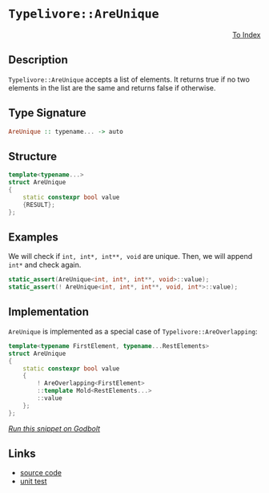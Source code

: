 <!-- Copyright 2024 Feng Mofan
SPDX-License-Identifier: Apache-2.0 -->

# `Typelivore::AreUnique`

<p style='text-align: right;'><a href="../../../facilities/metafunctions.md#typelivore-are-unique">To Index</a></p>

## Description

`Typelivore::AreUnique` accepts a list of elements. It returns true if no two elements in the list are the same and returns false if otherwise.

## Type Signature

```Haskell
AreUnique :: typename... -> auto
```

## Structure

```C++
template<typename...>
struct AreUnique
{
    static constexpr bool value 
    {RESULT};
};
```

## Examples

We will check if `int, int*, int**, void` are unique. Then, we will append `int*` and check again.

```C++
static_assert(AreUnique<int, int*, int**, void>::value);
static_assert(! AreUnique<int, int*, int**, void, int*>::value);
```

## Implementation

`AreUnique` is implemented as a special case of `Typelivore::AreOverlapping`:

```C++
template<typename FirstElement, typename...RestElements>
struct AreUnique
{
    static constexpr bool value 
    {
        ! AreOverlapping<FirstElement>
        ::template Mold<RestElements...>
        ::value
    };
};
```

[*Run this snippet on Godbolt*](https://godbolt.org/#z:OYLghAFBqd5QCxAYwPYBMCmBRdBLAF1QCcAaPECAMzwBtMA7AQwFtMQByARg9KtQYEAysib0QXACx8BBAKoBnTAAUAHpwAMvAFYTStJg1DIApACYAQuYukl9ZATwDKjdAGFUtAK4sGIAMykrgAyeAyYAHI%2BAEaYxCAAbAAcpAAOqAqETgwe3r4BaRlZAqHhUSyx8cm2mPaOAkIETMQEuT5%2BgXaYDtmNzQSlkTFxiSkKTS1t%2BZ0TA2FDFSPJAJS2qF7EyOwc5v5hyN5YANQm/m5ejrSEAJ6n2CYaAIK7%2B4eYJ2cE16mYAPoExCYhAUdwezzMewYBy8x1ObmQ43QWCooKeYIImBYqQMGLhXx%2BzDYADoSajHuNiF4HEc3ExUgovPRTlY0U8MVicZg8d9GKxMCSiQBJBgKH4OTDobD0NiCEH%2Be5PClUghHR7ETAAeQAbnEDKlUmFgGCQEdUl5oldkEdESAQPi/ngsIIbnDhaLuhjJdLGAQ5dgBWCTAB2FmPI7h60A5VHAAimCadDBEZOIaTyYj7OxTFxnx5hP5pPlafTkcp1OUxFQRAAsp50MX08GLEcvJkjEd7R8Y0ctahHcyUzHmQ3g0P/KGwQB6SdHABK3Q2mR1R0amFSIAbmc53IJfKObrFjiMUsxPtIHbzfIF8/GJ5lvrJyaV5crNbrI9TTxL4enJwSGjjBNaBMf8jgAdzoWhI1QVIjnVZBF2yc8mGQBA8EwLVDWtBASAIABaZA8E2LxCCJBtk1bLDO1ObsbRQAR8HqZhgK/b84XI786LwBRfmiJglF%2BVAUTOOj7V%2BR0fRdM4Dw9Q07x9O5SDVTUdWIPUDSMO5bS1MQvEwc8OJLQCgVoAzWO/CNlO1XU6Q0o1pJFQ8JXk2UBXPGSemPb1BEfNj5Vte0AsxLMMSOCsq1QWtaHrM4bwIFzfQDfy7R5YdWTDTimkcK00BFDFVFSYgjmiVBPB7XT3ibLieIUPlfi1Hd9J7PsYvuIMx1DZNRzS54nl/Cx%2BPeVd103YLt1zXc2H3RzZK808fKLczS2jcK32i10Zs84AEt88Mm0Mls22AC8fi7SN0FtXLGOyMQDvYpaLOq3jBsE4S3FEnlxKdRwvg290tp2%2BVzys1T1MNLSQB07wmoO5Ne0dUhYYjWl6UZLkHP%2Bz0EoUNzpsxuTvIIXbG2S%2B0eosg7xmzPAcoEcZMAKoqSrKqG9JTCwGCrc7bW435arYerGvPeHWu68cPw6wMlq3bN0bce18wFbHico9sovQM7Vsi98zmxpL7nF9LkxlnN5cvYkSWVxaMvDVXjvV/5NdfbX1t1wmccLbAAtSw2bZOaWxtlxrFct93iap7Kjly%2BnGeK0qoIdrV/b9ptOZVJ7%2Bb%2BBqJt5KatfVuE9c972fmFlrQXa4dfbFic2UD02Fb3AAxIjb0J89G4tok4qthVySjallLkBg8AARz0wNPz9iOaajun8sKuOWYq5OuqniywDAVV1WstTbPBs4W%2BINv5qJ62LKCjlZaOAvYswE/7w9sjz%2B/bSKolnqa6lx5JwAKn/gBgDJxTgAQAFWwEIUBADgF9UAXA3%2BMDergkhNCWEZxcpbFSA%2Ba2YIZ7IF%2BPxJQLQIBDxHuPOWYQCDnkob/ahgh/5l37MlVmmBlg9TwQQhQRCCAQE3tvTAw8x4TzOJQuhBBaFHBoRIkWYjf4QxYWw8cHBVi0E4AAVl4H4DgWhSCoE4G4aw1hrTrE2JVCEPBSAEE0Mo1YABrRI/giRJCSEGDQCQ1EaA0P4MwSQzAAE4/H6E4JIXgLAJCeNIFonReiOC8AUCADQljrGrDgLAGAiAQDrAIGaKhFAIBoCxHQOIEQ%2BScFUEkBIeEEiSCOMAZAVopBEjMLwCUhASCOj0PwQQIgxDsCkDIQQigVDqG0ToPQYFATrm4MooJHANGROsbozgGoLg5KOEJI45TKnVNqfUo4jSzBHAgB4Qp9Aiq7C4MsXgVjRkpKQAUg0ZzyCUAeUU%2BIwApBmD4HQDEx9KDREWdEMIzRricAsUC5gxBrgamiNoD0YLeAFPvBqBgtBQWjNIFgaIXhgC0loLQeJ0zMWYkMMAcQGL8DwUcDqQlOiGYLgxAi8gghaiLKuNEQEUKPBYEWQCPAYSiWqRKkoOMLBSVXCMMkvgBhgAKAAGroTAhqAkTKunCFEOIfpaqhlqEWboLg%2BhSUoEMZYfQeBojxMgKsGCTFCV4URDRUwlhrBmGiapYgElLUQFWF0HozgICuCmH4A1IR5jlEqHodImQmJBsjUUJigxw0jANb6pifRJieHaHoVNvRZiJuGPEFNsxY1Fv6PmxYhafUmK2BIFR6jNGLJiZsipVSal1IaZIJpRzcBtPOeYq5STbmrAQJgJgWB4jetIPYyQji/H%2BCDJIDQkgzCSH/BoNRCRAmqI4CE0gYT/BcCJAkLgyQ/FJBPWoyQXA1FzoSAsjFMS4kJMHVoFJ6SIBICyTk55%2BTUCnOKaUjgzQWBaiDHhJgUcDDti4H4okh66WMXaRdA1aqemaukNqpQuqMW6C%2BRMukCK61zIbQ%2B5ZqyLjrKoEcYDoHwOQdJfs2D8GjknMeXEE4EIzADpua%2B0gH76L/rIHk15ZyQA0bAwcUlMGuCJJoLQX58SIAAoxRCkFTLVNQphXChwTKkU%2BhRWixZWKcV4oJUyrAYqjDkp0ZS2SNLFn0oQoyollDWUYvZZy643Ltg6L5QKixQqMiYFFeKw0UqqAyvlYq5VjBVWyDQ30jDsgdUjJ0bhw1kqnVWFNeyr11qsHZDtQ6/wMYssurdXED1WA8s1DqNkFwDB3CZvyCGxr5aI0GqjcUHIzXg2FGjdkdrybauyQaMW3r2baijYYOmuYZQC3ZvG3kPrVMWhDcrWsDYNbLmzPmVE3gTbxN0ck9BpjRINDdsQ32g93HknDtHeOygRHd37tg0uoMN6gxBn8Mu1dV773RM4E%2BxJPGZmpIyV%2Bi4P6RMAbYJwYDOyWAKC1FaLUMGiScnGC0q7HSUPxY1YlgZ8gsOpbGYEfDUyeBEb242sj2SKMbIRzUpHKOezo8xyqY5f62PXf8Ld25fH7nc7edD4XomUf6nqjB34HOCHEBYNU758m4iKeUzojT6LwXAs07C%2BFRK9OCAM%2BimzmBsW4rEGZolFnxU%2Bd4LZno9mMWOYuNsCxrnt06I8yC7zvKPX%2Bd4IFkVJKrNhYFxFpgsqFWYCVSqolqGCcSCS4MkneqChQeMCamwuX4D5dtZwScNoyuWFdQd91nqc8jb9X4ANjWS1BDa2GhbnX43ZDr11hNjeK2Tbq2N/odec297W53jrtgltZtLUP%2BbXedsKGrX06nJHAccGo/LxHyPUfs9luMS7vaOM3euXd0gI6x0jEndul7IB/FEn8P4NRHir2eJv0Gao%2B2lmxNsM%2B0Hyw7EBASHBrg/iP2ASCQQYXAriBq26/gi%2BB2QOL6NisyzSAOMB7%2BX%2BqwqkmQzgkgQAA%3D)

## Links

- [source code](../../../../conceptrodon/descend/descend/typelivore/are_unique.hpp)
- [unit test](../../../../tests/unit/metafunctions/typelivore/are_unique.test.hpp)
